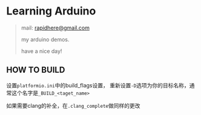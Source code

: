 Learning Arduino
===

> mail: rapidhere@gmail.com
>
> my arduino demos.
>
> have a nice day!

HOW TO BUILD
---
设置`platformio.ini`中的build_flags设置， 重新设置`-D`选项为你的目标名称，通常这个名字是`_BUILD_<taget_name>`

如果需要clang的补全，在`.clang_complete`做同样的更改
